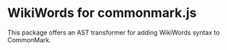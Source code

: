 # WikiWords for commonmark.js

This package offers an AST transformer for adding WikiWords syntax to
CommonMark.
